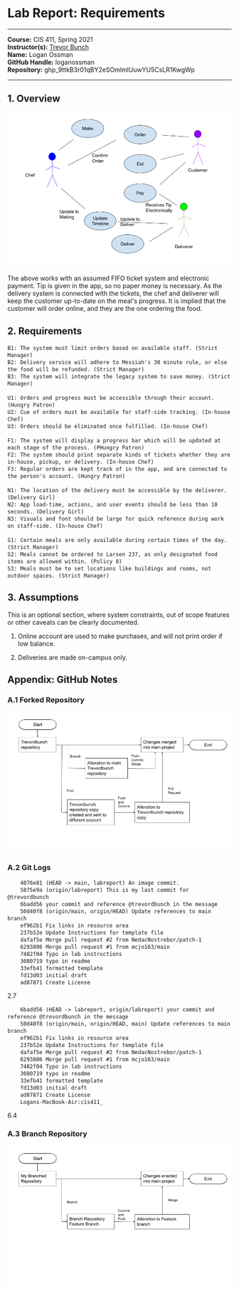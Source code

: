 # Lab Report: Requirements
___
**Course:** CIS 411, Spring 2021  
**Instructor(s):** [Trevor Bunch](https://github.com/trevordbunch)  
**Name:** Logan Ossman  
**GitHub Handle:** loganossman  
**Repository:** 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  
___

## 1. Overview

![Use Case Diagram](/assets/Requirements.png)  

The above works with an assumed FIFO ticket system and electronic payment. Tip is given in the app, so no paper money is necessary. As the delivery system is connected with the tickets, the chef and deliverer will keep the customer up-to-date on the meal's progress. It is implied that the customer will order online, and they are the one ordering the food.

## 2. Requirements

    B1: The system must limit orders based on available staff. (Strict Manager)
    B2: Delivery service will adhere to Messiah's 30 minute rule, or else the food will be refunded. (Strict Manager)
    B3: The system will integrate the legacy system to save money. (Strict Manager)
    
    U1: Orders and progress must be accessible through their account. (Hungry Patron)
    U2: Cue of orders must be available for staff-side tracking. (In-house Chef)
    U3: Orders should be eliminated once fulfilled. (In-house Chef)

    F1: The system will display a progress bar which will be updated at each stage of the process. (PHungry Patron)
    F2: The system should print separate kinds of tickets whether they are in-house, pickup, or delivery. (In-house Chef)
    F3: Regular orders are kept track of in the app, and are connected to the person's account. (Hungry Patron)

    N1: The location of the delivery must be accessible by the deliverer. (Delivery Girl)
    N2: App load-time, actions, and user events should be less than 10 seconds. (Delivery Girl)
    N3: Visuals and font should be large for quick reference during work on staff-side. (In-house Chef)

    S1: Certain meals are only available during certain times of the day. (Strict Manager)
    S2: Meals cannot be ordered to Larsen 237, as only designated food items are allowed within. (Policy 8)
    S3: Meals must be to set locations like buildings and rooms, not outdoor spaces. (Strict Manager)

## 3. Assumptions
This is an optional section, where system constraints, out of scope features or other caveats can be clearly documented.

1. Online account are used to make purchases, and will not print order if low balance.

2. Deliveries are made on-campus only.


## Appendix: GitHub Notes

### A.1 Forked Repository
![Forked Repository](/assets/Git_Branch_v_Fork.png)  

### A.2 Git Logs
```
    4076e81 (HEAD -> main, labreport) An image commit.
    5875e9a (origin/labreport) This is my last commit for @trevordbunch
    6badd56 your commit and reference @trevordbunch in the message
    50d40f8 (origin/main, origin/HEAD) Update references to main branch
    ef962b1 Fix links in resource area
    237b52e Update Instructions for template file
    dafaf5e Merge pull request #2 from NedacNostrebor/patch-1
    6293806 Merge pull request #1 from mcjo163/main
    7482f04 Typo in lab instructions
    3080719 typo in readme
    33efb41 formatted template
    fd13d03 initial draft
    ad87871 Create License
```
2.7

```
    6badd56 (HEAD -> labreport, origin/labreport) your commit and reference @trevordbunch in the message
    50d40f8 (origin/main, origin/HEAD, main) Update references to main branch
    ef962b1 Fix links in resource area
    237b52e Update Instructions for template file
    dafaf5e Merge pull request #2 from NedacNostrebor/patch-1
    6293806 Merge pull request #1 from mcjo163/main
    7482f04 Typo in lab instructions
    3080719 typo in readme
    33efb41 formatted template
    fd13d03 initial draft
    ad87871 Create License
    Logans-MacBook-Air:cis411_
```
6.4

### A.3 Branch Repository

![Branch Repository Representation](/assets/Git_Feature_Branch_Creation.png)